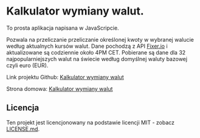 # Kalkulator wymiany walut.

To prosta aplikacja napisana w JavaScripcie.

Pozwala na przeliczanie przeliczanie określonej kwoty w wybranej walucie według aktualnych kursów walut.
Dane pochodzą z API [Fixer.io](http://fixer.io/) i aktualizowane są codziennie około 4PM CET.
Pobierane są dane dla 32 najpopularniejszych walut na świecie według domyślnej waluty bazowej czyli euro (EUR).

Link projektu Github: [Kalkulator wymiany walut](https://szczypiorofix.github.io/wymianawalut/)

Strona domowa: [Kalkulator wymiany walut](https://www.wroblewskipiotr.pl/kanciarz/)


## Licencja

Ten projekt jest licencjonowany na podstawie licencji MIT - zobacz [LICENSE.md](LICENSE.md).

